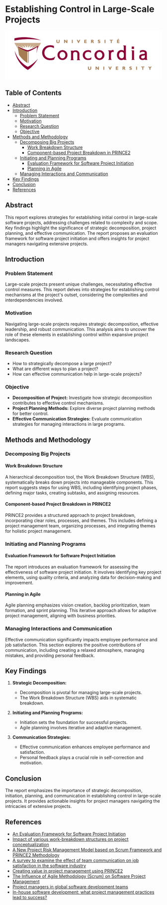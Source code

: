 # Establishing Control in Large-Scale Projects

![Project Image](image.jpeg)

## Table of Contents
- [Abstract](#abstract)
- [Introduction](#introduction)
  - [Problem Statement](#problem-statement)
  - [Motivation](#motivation)
  - [Research Question](#research-question)
  - [Objective](#objective)
- [Methods and Methodology](#methods-and-methodology)
  - [Decomposing Big Projects](#decomposing-big-projects)
    - [Work Breakdown Structure](#work-breakdown-structure)
    - [Component-based Project Breakdown in PRINCE2](#component-based-project-breakdown-in-prince2)
  - [Initiating and Planning Programs](#initiating-and-planning-programs)
    - [Evaluation Framework for Software Project Initiation](#evaluation-framework-for-software-project-initiation)
    - [Planning in Agile](#planning-in-agile)
  - [Managing Interactions and Communication](#managing-interactions-and-communication)
- [Key Findings](#key-findings)
- [Conclusion](#conclusion)
- [References](#references)

## Abstract
This report explores strategies for establishing initial control in large-scale software projects, addressing challenges related to complexity and scope. Key findings highlight the significance of strategic decomposition, project planning, and effective communication. The report proposes an evaluation framework for software project initiation and offers insights for project managers navigating extensive projects.

## Introduction

### Problem Statement
Large-scale projects present unique challenges, necessitating effective control measures. This report delves into strategies for establishing control mechanisms at the project's outset, considering the complexities and interdependencies involved.

### Motivation
Navigating large-scale projects requires strategic decomposition, effective leadership, and robust communication. This analysis aims to uncover the role of these elements in establishing control within expansive project landscapes.

### Research Question
- How to strategically decompose a large project?
- What are different ways to plan a project?
- How can effective communication help in large-scale projects?

### Objective
- **Decomposition of Project:** Investigate how strategic decomposition contributes to effective control mechanisms.
- **Project Planning Methods:** Explore diverse project planning methods for better control.
- **Effective Communication Strategies:** Evaluate communication strategies for managing interactions in large programs.

## Methods and Methodology

### Decomposing Big Projects

#### Work Breakdown Structure
A hierarchical decomposition tool, the Work Breakdown Structure (WBS), systematically breaks down projects into manageable components. This report suggests steps for using WBS, including identifying project phases, defining major tasks, creating subtasks, and assigning resources.

#### Component-based Project Breakdown in PRINCE2
PRINCE2 provides a structured approach to project breakdown, incorporating clear roles, processes, and themes. This includes defining a project management team, organizing processes, and integrating themes for holistic project management.

### Initiating and Planning Programs

#### Evaluation Framework for Software Project Initiation
The report introduces an evaluation framework for assessing the effectiveness of software project initiation. It involves identifying key project elements, using quality criteria, and analyzing data for decision-making and improvement.

#### Planning in Agile
Agile planning emphasizes vision creation, backlog prioritization, team formation, and sprint planning. This iterative approach allows for adaptive project management, aligning with business priorities.

### Managing Interactions and Communication
Effective communication significantly impacts employee performance and job satisfaction. This section explores the positive contributions of communication, including creating a relaxed atmosphere, managing mistakes, and providing personal feedback.

## Key Findings
1. **Strategic Decomposition:**
   - Decomposition is pivotal for managing large-scale projects.
   - The Work Breakdown Structure (WBS) aids in systematic breakdown.

2. **Initiating and Planning Programs:**
   - Initiation sets the foundation for successful projects.
   - Agile planning involves iterative and adaptive management.

3. **Communication Strategies:**
   - Effective communication enhances employee performance and satisfaction.
   - Personal feedback plays a crucial role in self-correction and motivation.

## Conclusion
The report emphasizes the importance of strategic decomposition, initiation, planning, and communication in establishing control in large-scale projects. It provides actionable insights for project managers navigating the intricacies of extensive projects.

## References
- [An Evaluation Framework for Software Project Initiation](https://www.researchgate.net/publication/241194937_An_Evaluation_Framework_for_Software_Project_Initiation)
- [Impact of various work-breakdown structures on project conceptualization](https://doi.org/10.1016/0263-7863(94)90032-9)
- [A New Project Risk Management Model based on Scrum Framework and PRINCE2 Methodology](https://doi.org/10.14569/IJACSA.2018.090461)
- [A survey to examine the effect of team communication on job satisfaction in the software industry](https://doi.org/10.1145/979743.979760)
- [Creating value in project management using PRINCE2](https://doi.org/10.1016/j.protcy.2013.12.087)
- [The Influence of Agile Methodology (Scrum) on Software Project Management](https://ieeexplore.ieee.org/document/8935813)
- [Project managers in global software development teams](https://doi.org/10.1007/s11219-012-9191-x)
- [In-house software development: what project management practices lead to success?](https://doi.org/10.1109/MS.2005.12)
